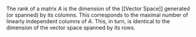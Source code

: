 The rank of a matrix $A$ is the dimension of the [[Vector Space]] generated (or spanned) by its columns.
This corresponds to the maximal number of linearly independent columns of $A$. 
This, in turn, is identical to the dimension of the vector space spanned by its rows.